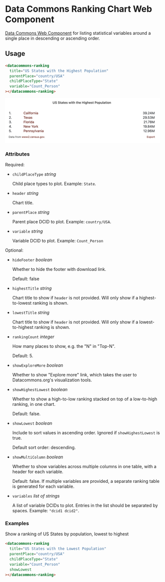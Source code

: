# Data Commons Ranking Chart Web Component

[Data Commons Web Component](../../README.md) for listing statistical variables around a single place in descending or ascending order.

## Usage

```html
<datacommons-ranking
  title="US States with the Highest Population"
  parentPlace="country/USA"
  childPlaceType="State"
  variable="Count_Person"
></datacommons-ranking>
```

<img src="../assets/ranking.png" width="620"/>

### Attributes

Required:

- `childPlaceType` _string_

  Child place types to plot. Example: `State`.

- `header` _string_

  Chart title.

- `parentPlace` _string_

  Parent place DCID to plot. Example: `country/USA`.

- `variable` _string_

  Variable DCID to plot. Example: `Count_Person`

Optional:

- `hideFooter` _boolean_
  
  Whether to hide the footer with download link.

  Default: false

- `highestTitle` _string_
  
  Chart title to show if `header` is not provided. Will only show if a
  highest-to-lowest ranking is shown.

- `lowestTitle` _string_

  Chart title to show if `header` is not provided. Will only show if a
  lowest-to-highest ranking is shown.

- `rankingCount` _integer_
  
  How many places to show, e.g. the "N" in "Top-N".

  Default: 5.

- `showExploreMore` _boolean_

  Whether to show "Explore more" link, which takes the user to Datacommons.org's visualization tools.

- `showHighestLowest` _boolean_

  Whether to show a high-to-low ranking stacked on top of a low-to-high ranking, in one chart.

  Default: false.

- `showLowest` _boolean_

  Include to sort values in ascending order. Ignored if `showHighestLowest` is true.

  Default sort order: descending.

- `showMultiColumn` _boolean_

  Whether to show variables across multiple columns in one table, with a header for each variable.

  Default: false. If multiple variables are provided, a separate ranking table is generated for each variable.

- `variables` _list of strings_

  A list of variable DCIDs to plot. Entries in the list should be separated by spaces. Example: `"dcid1 dcid2"`.

### Examples

Show a ranking of US States by population, lowest to highest

```html
<datacommons-ranking
  title="US States with the Lowest Population"
  parentPlace="country/USA"
  childPlaceType="State"
  variable="Count_Person"
  showLowest
></datacommons-ranking>
```
